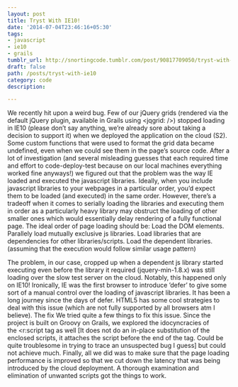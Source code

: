 ```yaml
---
layout: post
title: Tryst With IE10!
date: '2014-07-04T23:46:16+05:30'
tags:
- javascript
- ie10
- grails
tumblr_url: http://snortingcode.tumblr.com/post/90817709050/tryst-with-ie10
draft: false
path: /posts/tryst-with-ie10
category: code
description:

---
```

We recently hit upon a weird bug. Few of our jQuery grids (rendered via the default jQuery plugin, available in Grails using <jqgrid: />) stopped loading in IE10 (please don’t say anything, we’re already sore about taking a decision to support it) when we deployed the application on the cloud (S2). Some custom functions that were used to format the grid data became undefined, even when we could see them in the page’s source code.
After a lot of investigation (and several misleading guesses that each required time and effort to code-deploy-test because on our local machines everything worked fine anyways!) we figured out that the problem was the way IE loaded and executed the javascript libraries.
Ideally, when you include javascript libraries to your webpages in a particular order, you’d expect them to be loaded (and executed) in the same order. However, there’s a tradeoff when it comes to serially loading the libraries and executing them in order as a particularly heavy library may obstruct the loading of other smaller ones which would essentially delay rendering of a fully functional page.
The ideal order of page loading should be:
Load the DOM elements.
Parallely load mutually exclusive js libraries.
Load libraries that are dependencies for other libraries/scripts.
Load the dependent libraries.
(assuming that the execution would follow similar usage pattern)

The problem, in our case, cropped up when a dependent js library started executing even before the library it required (jquery-min-1.8.x) was still loading over the slow test server on the cloud. Notably, this happened only on IE10!
Ironically, IE was the first browser to introduce ’defer’ to give some sort of a manual control over the loading of javascript libraries. It has been a long journey since the days of defer. HTML5 has some cool strategies to deal with this issue (which are not fully supported by all browsers atm I believe).
The fix
We tried quite a few things to fix this issue. Since the project is built on Groovy on Grails, we explored the idocyncracies of the <r:script tag as well [It does not do an in-place substitution of the enclosed scripts, it attaches the script before the end of the </body> tag. Could be quite troublesome in trying to trace an unsuspected bug I guess] but could not achieve much. Finally, all we did was to make sure that the page loading performance is improved so that we cut down the latency that was being introduced by the cloud deployment. A thorough examination and elimination of unwanted scripts got the things to work.
